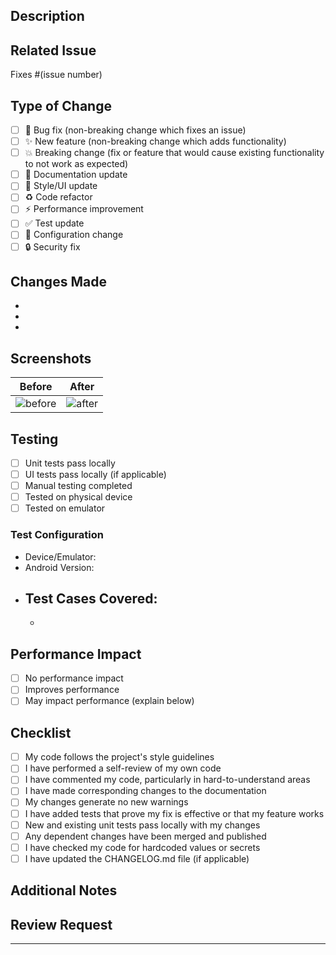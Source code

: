 ## Description
<!-- Provide a brief description of the changes in this PR -->

## Related Issue
<!-- Link to the issue this PR addresses -->
Fixes #(issue number)

## Type of Change
<!-- Mark the relevant option with an "x" -->
- [ ] 🐛 Bug fix (non-breaking change which fixes an issue)
- [ ] ✨ New feature (non-breaking change which adds functionality)
- [ ] 💥 Breaking change (fix or feature that would cause existing functionality to not work as expected)
- [ ] 📝 Documentation update
- [ ] 🎨 Style/UI update
- [ ] ♻️ Code refactor
- [ ] ⚡ Performance improvement
- [ ] ✅ Test update
- [ ] 🔧 Configuration change
- [ ] 🔒 Security fix

## Changes Made
<!-- List the specific changes made in this PR -->
- 
- 
- 

## Screenshots
<!-- If applicable, add screenshots to help explain your changes -->
<!-- Delete this section if not applicable -->

| Before | After |
|--------|-------|
| ![before](url) | ![after](url) |

## Testing
<!-- Describe the tests you ran to verify your changes -->
- [ ] Unit tests pass locally
- [ ] UI tests pass locally (if applicable)
- [ ] Manual testing completed
- [ ] Tested on physical device
- [ ] Tested on emulator

### Test Configuration
- Device/Emulator:
- Android Version:
- Test Cases Covered:
  - 
  - 

## Performance Impact
<!-- Describe any performance implications of your changes -->
- [ ] No performance impact
- [ ] Improves performance
- [ ] May impact performance (explain below)

## Checklist
<!-- Mark completed items with an "x" -->
- [ ] My code follows the project's style guidelines
- [ ] I have performed a self-review of my own code
- [ ] I have commented my code, particularly in hard-to-understand areas
- [ ] I have made corresponding changes to the documentation
- [ ] My changes generate no new warnings
- [ ] I have added tests that prove my fix is effective or that my feature works
- [ ] New and existing unit tests pass locally with my changes
- [ ] Any dependent changes have been merged and published
- [ ] I have checked my code for hardcoded values or secrets
- [ ] I have updated the CHANGELOG.md file (if applicable)

## Additional Notes
<!-- Add any additional notes, concerns, or discussion points -->

## Review Request
<!-- Optional: Tag specific reviewers or mention areas needing special attention -->

---
<!-- 
Thank you for your contribution! 🎉 
Please ensure all CI checks pass before requesting review.
-->